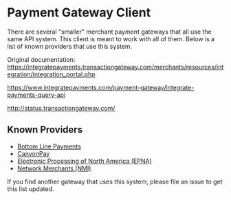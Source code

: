 # Payment Gateway Client
There are several "smaller" merchant payment gateways that all use the same API system. This client is meant to work with all of them. Below is a list of known providers that use this system.

Original documentation: https://integratepayments.transactiongateway.com/merchants/resources/integration/integration_portal.php

https://www.integratepayments.com/payment-gateway/integrate-payments-query-api

http://status.transactiongateway.com/

## Known Providers
* [Bottom Line Payments](https://secure.bottomlinegateway.com/merchants/resources/integration/integration_portal.php)
* [CanyonPay](https://www.canyonpay.com/developer)
* [Electronic Processing of North America (EPNA)](https://epna.transactiongateway.com/merchants/resources/integration/integration_portal.php)
* [Network Merchants (NMI)](https://secure.networkmerchants.com/gw/merchants/resources/integration/integration_portal.php)

If you find another gateway that uses this system, please file an issue to get this list updated.
